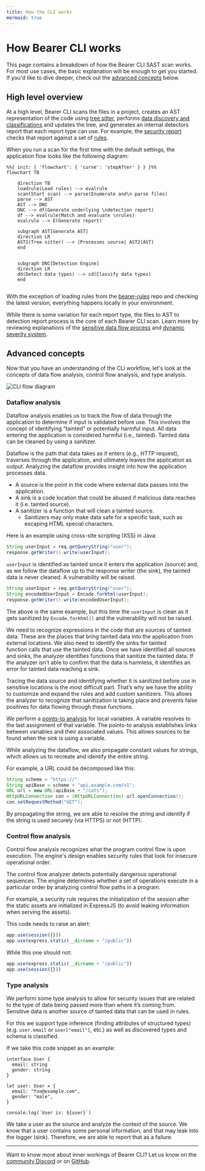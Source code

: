 ```yaml
---
title: How the CLI works
mermaid: true
---
```


# How Bearer CLI works

This page contains a breakdown of how the Bearer CLI SAST scan works. For most use cases, the basic explanation will be enough to get you started. If you'd like to dive deeper, check out the [advanced concepts](#advanced-concepts) below.

## High level overview

At a high level, Bearer CLI scans the files in a project, creates an AST representation of the code using [tree sitter](https://tree-sitter.github.io/tree-sitter/), performs [data discovery and classifications](/explanations/discovery-and-classification/) and updates the tree, and generates an internal detectors report that each report type can use. For example, the [security report](/explanations/reports#security-report) checks that report against a set of [rules](/reference/rules/).

When you run a scan for the first time with the default settings, the application flow looks like the following diagram:

```mermaid
%%{ init: { 'flowchart': { 'curve': 'stepAfter' } } }%%
flowchart TB
    
    direction TB
    loadrule(Load rules) --> evalrule
    scan(Start scan) --> parse(Enumerate and\n parse files)
    parse --> AST
    AST --> DNC
    DNC --> df(Generate underlying \ndetection report)
    df --> evalrule(Match and evaluate \nrules)
    evalrule --> E(Generate report)
    
    subgraph AST[Generate AST]
    direction LR
    AST1(Tree sitter) --> |Processes source| AST2(AST)
    end
    

    subgraph DNC[Detection Engine]
    direction LR
    dd(Detect data types) --> cd(Classify data types)
    end
    
```

With the exception of loading rules from the [bearer-rules](https://github.com/bearer/bearer-rules) repo and checking the latest version, everything happens locally in your environment.

While there is some variation for each report type, the files to AST to detection report process is the core of each Bearer CLI scan. Learn more by reviewing explanations of the [sensitive data flow process](/explanations/discovery-and-classification/) and [dynamic severity system](/explanations/severity).

## Advanced concepts

Now that you have an understanding of the CLI workflow, let's look at the concepts of data flow analysis, control flow analysis, and type analysis.

![CLI flow diagram](/assets/img/cli-flow-diagram.jpg)

### Dataflow analysis

Dataflow analysis enables us to track the flow of data through the application to determine if input is validated before use. This involves the concept of identifying “tainted” or potentially harmful input. All data entering the application is considered harmful (i.e., tainted). Tainted data can be cleaned by using a sanitizer.

Dataflow is the path that data takes as it enters (e.g., HTTP request), traverses through the application, and ultimately leaves the application as output. Analyzing the dataflow provides insight into how the application processes data.

- A source is the point in the code where external data passes into the application.
- A sink is a code location that could be abused if malicious data reaches it (i.e. tainted source).
- A sanitizer is a function that will clean a tainted source.
  - Sanitizers may only make data safe for a specific task, such as escaping HTML special characters.

Here is an example using cross-site scripting (XSS) in Java:

```java
String userInput = req.getQueryString("user");
response.getWriter().write(userInput);
```

`userInput` is identified as tainted since it enters the application (source) and, as we follow the dataflow up to the response writer (the sink), the tainted data is never cleaned. A vulnerability will be raised.

```java
String userInput = req.getQueryString("user");
String encodedUserInput = Encode.forHtml(userInput);
response.getWriter().write(encodedUserInput);
```

The above is the same example, but this time the `userInput` is clean as it gets sanitized by `Encode.forHtml()` and the vulnerability will not be raised.

We need to recognize expressions in the code that are sources of tainted data. These are the places that bring tainted data into the application from external locations. We also need to identify the sinks for tainted function calls that use the tainted data. Once we have identified all sources and sinks, the analyzer identifies functions that sanitize the tainted data. If the analyzer isn’t able to confirm that the data is harmless, it identifies an error for tainted data reaching a sink.

Tracing the data source and identifying whether it is sanitized before use in sensitive locations is the most difficult part. That’s why we have the ability to customize and expand the rules and add custom sanitizers. This allows the analyzer to recognize that sanitization is taking place and prevents false positives for data flowing through these functions.

We perform a [points-to analysis](https://en.wikipedia.org/wiki/Pointer_analysis) for local variables. A variable resolves to the last assignment of that variable. The points-to analysis establishes links between variables and their associated values. This allows sources to be found when the sink is using a variable.

While analyzing the dataflow, we also propagate constant values for strings, which allows us to recreate and identify the entire string.

For example, a URL could be decomposed like this:

```java
String scheme = "https://"
String apiBase = scheme + "api.example.com/v1";
URL url = new URL(apiBase + "/cats");
HttpURLConnection con = (HttpURLConnection) url.openConnection();
con.setRequestMethod("GET");
```

By propagating the string, we are able to resolve the string and identify if the string is used securely (via HTTPS) or not (HTTP).

### Control flow analysis

Control flow analysis recognizes what the program control flow is upon execution. The engine's design enables security rules that look for insecure operational order.

The control flow analyzer detects potentially dangerous operational sequences. The engine determines whether a set of operations execute in a particular order by analyzing control flow paths in a program.

For example, a security rule requires the initialization of the session after the static assets are initialized in ExpressJS (to avoid leaking information when serving the assets).

This code needs to raise an alert:

```jsx
app.use(session({}))
app.use(express.static(__dirname + "/public"))
```

While this one should not:

```jsx
app.use(express.static(__dirname + "/public"))
app.use(session({}))
```

### Type analysis

We perform some type analysis to allow for security issues that are related to the type of data being passed more than where it’s coming from. Sensitive data is another source of tainted data that can be used in rules.

For this we support type inference (finding attributes of structured types) (e.g. `user.email` or `user["email"]`, etc.) as well as discovered types and schema is classified.

If we take this code snippet as an example:

```tsx
interface User {
  email: string
  gender: string
}

let user: User = {
  email: "foo@example.com",
  gender: "male",
}

console.log(`User is: ${user}`)
```

We take a user as the source and analyze the context of the source. We know that a user contains some personal information, and that may leak into the logger (sink). Therefore, we are able to report that as a failure.

---

Want to know more about inner workings of Bearer CLI? Let us know on the [community Discord]({{meta.links.discord}}) or on [GitHub]({{meta.links.issues}}).
